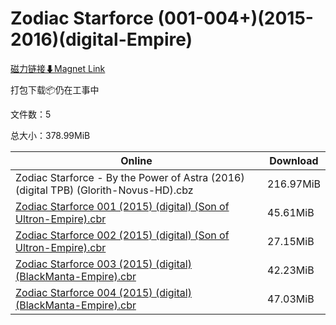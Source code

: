 # Zodiac Starforce (001-004+)(2015-2016)(digital-Empire)

[磁力链接⬇Magnet Link](magnet:?xt=urn:btih:1f163b62a74bb2277e44e882f8f89b48bc1002a0&dn=Zodiac%20Starforce%20%28001-004%2B%29%282015-2016%29%28digital-Empire%29)

打包下载📦仍在工事中

文件数：5

总大小：378.99MiB

Online | Download
--- | ---
Zodiac Starforce - By the Power of Astra (2016) (digital TPB) (Glorith-Novus-HD).cbz | 216.97MiB
[Zodiac Starforce 001 (2015) (digital) (Son of Ultron-Empire).cbr](https://github.com/alicewish/markdown/blob/master/comic/Zodiac-Starforce-001-2015-digital-Son-of-Ultron-Empire-cbr.md) | 45.61MiB
[Zodiac Starforce 002 (2015) (digital) (Son of Ultron-Empire).cbr](https://github.com/alicewish/markdown/blob/master/comic/Zodiac-Starforce-002-2015-digital-Son-of-Ultron-Empire-cbr.md) | 27.15MiB
[Zodiac Starforce 003 (2015) (digital) (BlackManta-Empire).cbr](https://github.com/alicewish/markdown/blob/master/comic/Zodiac-Starforce-003-2015-digital-BlackManta-Empire-cbr.md) | 42.23MiB
[Zodiac Starforce 004 (2015) (digital) (BlackManta-Empire).cbr](https://github.com/alicewish/markdown/blob/master/comic/Zodiac-Starforce-004-2015-digital-BlackManta-Empire-cbr.md) | 47.03MiB